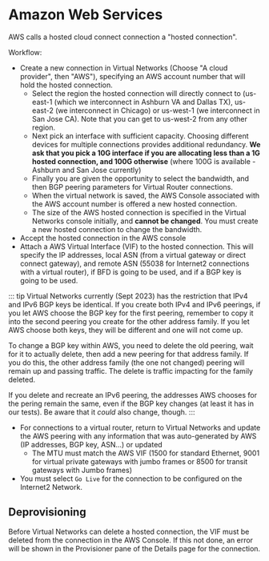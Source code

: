 # Amazon Web Services

AWS calls a hosted cloud connect connection a "hosted connection".

Workflow:

- Create a new connection in Virtual Networks (Choose "A cloud provider", then "AWS"), specifying an AWS account number that will hold the hosted connection.
  - Select the region the hosted connection will directly connect to (us-east-1 (which we interconnect in Ashburn VA and Dallas TX), us-east-2 (we interconnect in Chicago) or us-west-1 (we interconnect in San Jose CA). Note that you can get to us-west-2 from any other region.
  - Next pick an interface with sufficient capacity. Choosing different devices for multiple connections provides additional redundancy. **We ask that you pick a 10G interface if you are allocating less than a 1G hosted connection, and 100G otherwise** (where 100G is available - Ashburn and San Jose currently)
  - Finally you are given the opportunity to select the bandwidth, and then BGP peering parameters for Virtual Router connections.
  - When the virtual network is saved, the AWS Console associated with the AWS account number is offered a new hosted connection.
  - The size of the AWS hosted connection is specified in the Virtual Networks console initially, and **cannot be changed**. You must create a new hosted connection to change the bandwidth.
- Accept the hosted connection in the AWS console
- Attach a AWS Virtual Interface (VIF) to the hosted connection. This will specify the IP addresses, local ASN (from a virtual gateway or direct connect gateway), and remote ASN (55038 for Internet2 connections with a virtual router), if BFD is going to be used, and if a BGP key is going to be used.

::: tip
Virtual Networks currently (Sept 2023) has the restriction that IPv4 and IPv6 BGP keys be identical. If you create both IPv4 and IPv6 peerings, if you let AWS choose the BGP key for the first peering, remember to copy it into the second peering you create for the other address family. If you let AWS choose both keys, they will be different and one will not come up.

To change a BGP key within AWS, you need to delete the old peering, wait for it to actually delete, then add a new peering for that address family. If you do this, the other address family (the one not changed) peering will remain up and passing traffic. The delete is traffic impacting for the family deleted.

If you delete and recreate an IPv6 peering, the addresses AWS chooses for the pering remain the same, even if the BGP key changes (at least it has in our tests). Be aware that it _could_ also change, though.
:::

- For connections to a virtual router, return to Virtual Networks and update the AWS peering with any information that was auto-generated by AWS (IP addresses, BGP key, ASN...) or updated
  - The MTU must match the AWS VIF (1500 for standard Ethernet, 9001 for virtual private gateways with jumbo frames or 8500 for transit gateways with Jumbo frames)
- You must select `Go Live` for the connection to be configured on the Internet2 Network.

## Deprovisioning

Before Virtual Networks can delete a hosted connection, the VIF must be deleted from the connection in the AWS Console. If this not done, an error will be shown in the Provisioner pane of the Details page for the connection.
